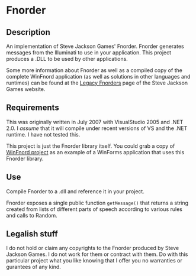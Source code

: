 # Fnorder

## Description
An implementation of Steve Jackson Games' Fnorder. Fnorder generates messages from the Illuminati to use in your application. This project produces a .DLL to be used by other applications.

Some more information about Fnorder as well as a compiled copy of the complete WinFnord application (as well as solutions in other languages and runtimes) can be found at the [Legacy Fnorders](http://www.sjgames.com/misc/fnord.html) page of the Steve Jackson Games website.

## Requirements
This was originally written in July 2007 with VisualStudio 2005 and .NET 2.0. I _assume_ that it will compile under recent versions of VS and the .NET runtime. I have not tested this.

This project is just the Fnorder library itself. You could grab a copy of [WinFnord project](https://github.com/Williams-Christopher/WinFnord) as an example of a WinForms application that uses this Fnorder library.

## Use
Compile Fnorder to a .dll and reference it in your project.

Fnorder exposes a single public function `getMessage()` that returns a string created from lists of different parts of speech according to various rules and calls to Random.

## Legalish stuff
I do not hold or claim any copyrights to the Fnorder produced by Steve Jackson Games. I do not work for them or contract with them. Do with this particular project what you like knowing that I offer you no warranties or gurantees of any kind.